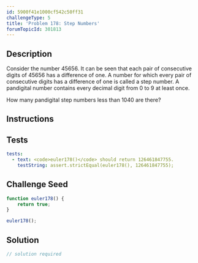 ```yaml
---
id: 5900f41e1000cf542c50ff31
challengeType: 5
title: 'Problem 178: Step Numbers'
forumTopicId: 301813
---
```


## Description
<section id='description'>
Consider the number 45656.
It can be seen that each pair of consecutive digits of 45656 has a difference of one.
A number for which every pair of consecutive digits has a difference of one is called a step number.
A pandigital number  contains every decimal digit from 0 to 9 at least once.

How many pandigital step numbers less than 1040 are there?
</section>

## Instructions
<section id='instructions'>

</section>

## Tests
<section id='tests'>

```yml
tests:
  - text: <code>euler178()</code> should return 126461847755.
    testString: assert.strictEqual(euler178(), 126461847755);

```

</section>

## Challenge Seed
<section id='challengeSeed'>

<div id='js-seed'>

```js
function euler178() {
    return true;
}

euler178();
```

</div>



</section>

## Solution
<section id='solution'>

```js
// solution required
```

</section>
